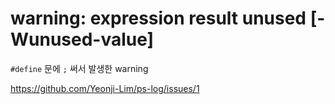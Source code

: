 # warning: expression result unused [-Wunused-value]

`#define` 문에 `;` 써서 발생한 warning

https://github.com/Yeonji-Lim/ps-log/issues/1
